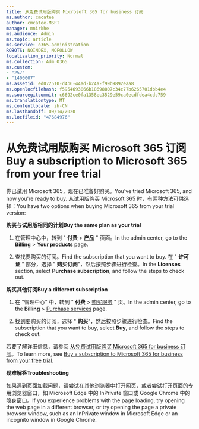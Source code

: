 ```yaml
---
title: 从免费试用版购买 Microsoft 365 for business 订阅
ms.author: cmcatee
author: cmcatee-MSFT
manager: mnirkhe
ms.audience: Admin
ms.topic: article
ms.service: o365-administration
ROBOTS: NOINDEX, NOFOLLOW
localization_priority: Normal
ms.collection: Adm_O365
ms.custom:
- "257"
- "1400007"
ms.assetid: ed072510-d4b6-44ad-b24a-f99b9892eaa8
ms.openlocfilehash: f5954693866b18698807c34c77b6265701dbb4e4
ms.sourcegitcommit: c6692ce0fa1358ec3529e59ca0ecdfdea4cdc759
ms.translationtype: MT
ms.contentlocale: zh-CN
ms.lasthandoff: 09/14/2020
ms.locfileid: "47684976"
---
```

# <a name="buy-a-subscription-to-microsoft-365-from-your-free-trial"></a><span data-ttu-id="97085-102">从免费试用版购买 Microsoft 365 订阅</span><span class="sxs-lookup"><span data-stu-id="97085-102">Buy a subscription to Microsoft 365 from your free trial</span></span>

<span data-ttu-id="97085-103">你已试用 Microsoft 365，现在已准备好购买。</span><span class="sxs-lookup"><span data-stu-id="97085-103">You've tried Microsoft 365, and now you're ready to buy.</span></span> <span data-ttu-id="97085-104">从试用版购买 Microsoft 365 时，有两种方法可供选择：</span><span class="sxs-lookup"><span data-stu-id="97085-104">You have two options when buying Microsoft 365 from your trial version:</span></span>
  
 <span data-ttu-id="97085-105">**购买与试用版相同的计划**</span><span class="sxs-lookup"><span data-stu-id="97085-105">**Buy the same plan as your trial**</span></span>
  
1. <span data-ttu-id="97085-106">在管理中心中，转到 " **付费** \> **[产品](https://go.microsoft.com/fwlink/p/?linkid=842054)** " 页面。</span><span class="sxs-lookup"><span data-stu-id="97085-106">In the admin center, go to the **Billing** \> **[Your products](https://go.microsoft.com/fwlink/p/?linkid=842054)** page.</span></span>

2. <span data-ttu-id="97085-107">查找要购买的订阅。</span><span class="sxs-lookup"><span data-stu-id="97085-107">Find the subscription that you want to buy.</span></span> <span data-ttu-id="97085-108">在 " **许可证** " 部分，选择 " **购买订阅**"，然后按照步骤进行检查。</span><span class="sxs-lookup"><span data-stu-id="97085-108">In the **Licenses** section, select **Purchase subscription**, and follow the steps to check out.</span></span>

<span data-ttu-id="97085-109">**购买其他订阅**</span><span class="sxs-lookup"><span data-stu-id="97085-109">**Buy a different subscription**</span></span>
  
1. <span data-ttu-id="97085-110">在 "管理中心" 中，转到 " **付费** \> [购买服务](https://go.microsoft.com/fwlink/p/?linkid=868433) " 页。</span><span class="sxs-lookup"><span data-stu-id="97085-110">In the admin center, go to the **Billing** \> [Purchase services](https://go.microsoft.com/fwlink/p/?linkid=868433) page.</span></span>

3. <span data-ttu-id="97085-111">找到要购买的订阅，选择 " **购买**"，然后按照步骤进行检查。</span><span class="sxs-lookup"><span data-stu-id="97085-111">Find the subscription that you want to buy, select **Buy**, and follow the steps to check out.</span></span>

<span data-ttu-id="97085-112">若要了解详细信息，请参阅 [从免费试用版购买 Microsoft 365 for business 订阅](https://docs.microsoft.com/microsoft-365/commerce/buy-a-subscription-from-your-free-trial)。</span><span class="sxs-lookup"><span data-stu-id="97085-112">To learn more, see [Buy a subscription to Microsoft 365 for business from your free trial](https://docs.microsoft.com/microsoft-365/commerce/buy-a-subscription-from-your-free-trial).</span></span>

<span data-ttu-id="97085-113">**疑难解答**</span><span class="sxs-lookup"><span data-stu-id="97085-113">**Troubleshooting**</span></span>

<span data-ttu-id="97085-114">如果遇到页面加载问题，请尝试在其他浏览器中打开网页，或者尝试打开页面的专用浏览器窗口，如 Microsoft Edge 中的 InPrivate 窗口或 Google Chrome 中的隐身窗口。</span><span class="sxs-lookup"><span data-stu-id="97085-114">If you experience problems with the page loading, try opening the web page in a different browser, or try opening the page a private browser window, such as an InPrivate window in Microsoft Edge or an incognito window in Google Chrome.</span></span>

